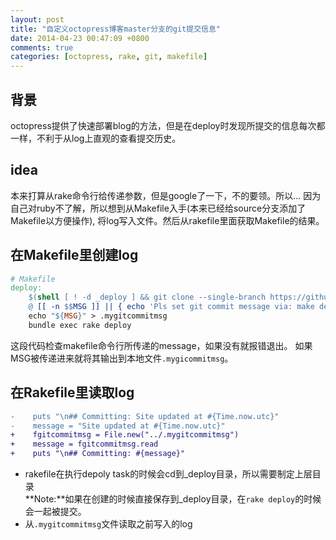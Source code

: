 ```yaml
---
layout: post
title: "自定义octopress博客master分支的git提交信息"
date: 2014-04-23 00:47:09 +0800
comments: true
categories: [octopress, rake, git, makefile]
---
```


## 背景
octopress提供了快速部署blog的方法，但是在deploy时发现所提交的信息每次都一样，不利于从log上直观的查看提交历史。

<!--more-->

## idea
本来打算从rake命令行给传递参数，但是google了一下，不的要领。所以...
因为自己对ruby不了解，所以想到从Makefile入手(本来已经给source分支添加了Makefile以方便操作), 将log写入文件。然后从rakefile里面获取Makefile的结果。

## 在Makefile里创建log
``` makefile
# Makefile
deploy:
	$(shell [ ! -d _deploy ] && git clone --single-branch https://github.com/sudolee/sudolee.github.io.git _deploy)
	@ [[ -n $$MSG ]] || { echo 'Pls set git commit message via: make deploy MSG="some commit"'; exit 1; }
	echo "${MSG}" > .mygitcommitmsg
	bundle exec rake deploy
```
这段代码检查makefile命令行所传递的message，如果没有就报错退出。
如果MSG被传递进来就将其输出到本地文件`.mygicommitmsg`。

## 在Rakefile里读取log
``` diff
-    puts "\n## Committing: Site updated at #{Time.now.utc}"
-    message = "Site updated at #{Time.now.utc}"
+    fgitcommitmsg = File.new("../.mygitcommitmsg")
+    message = fgitcommitmsg.read
+    puts "\n## Committing: #{message}"
```
* rakefile在执行depoly task的时候会cd到_deploy目录，所以需要制定上层目录  
**Note:**如果在创建的时候直接保存到_deploy目录，在`rake deploy`的时候会一起被提交。
* 从`.mygitcommitmsg`文件读取之前写入的log
